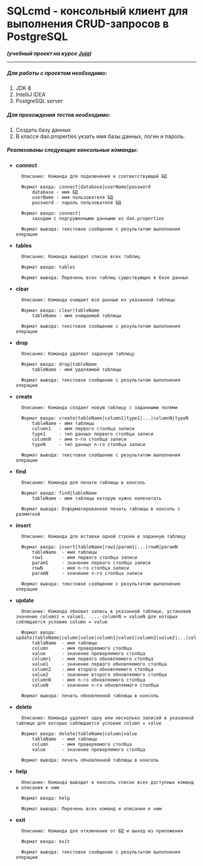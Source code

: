 # SQLcmd - консольный клиент для выполнения CRUD-запросов в PostgreSQL
***(учебный проект на курсе [Juja](https://juja.com.ua/))***
***
##### Для работы с проектом необходимо:
1. JDK 8
2. IntelliJ IDEA
3. PostgreSQL server

##### Для прохождения тестов необходимо:
1. Создать базу данных
2. В классе dao.properties укзать имя базы данных, логин и пароль.
##### Реализованы следующие консольные команды:

* **сonnect**

        Описание: Команда для подключения к соответствующей БД

        Формат ввода: connect|database|userName|password
            database - имя БД
            userName - имя пользователя БД
            password - пароль пользователя БД

        Формат ввода: connect|
            заходим с подгруженными данными из dao.properties

        Формат вывода: текстовое сообщение с результатом выполнения операции


* **tables**

        Описание: Команда выводит список всех таблиц

        Формат ввода: tables

        Формат вывода: Перечень всех таблиц существующих в базе данных

* **clear**

        Описание: Команда очищает все данные из указанной таблицы

        Формат ввода: clear|tableName
            tableName - имя очищаемой таблицы

        Формат вывода: текстовое сообщение с результатом выполнения операции
* **drop**

        Описание: Команда удаляет заданную таблицу

        Формат ввода: drop|tableName
            tableName - имя удаляемой таблицы

        Формат вывода: текстовое сообщение с результатом выполнения операции
* **create**

        Описание: Команда создает новую таблицу с заданными полями

        Формат ввода: create|tableName|column1|type1|...|columnN|typeN
            tableName - имя таблицы
            column1   - имя первого столбца записи
            type1     - тип данных первого столбца записи
            columnN   - имя n-го столбца записи
            typeN     - тип данных n-го столбца записи

        Формат вывода: текстовое сообщение с результатом выполнения операции
* **find**

        Описание: Команда для печати таблицы в консоль

        Формат ввода: find|tableName
            tableName - имя таблицы которую нужно напечатать

        Формат вывода: Отформатированная печать таблицы в консоль с разметкой
* **insert**

        Описание: Команда для вставки одной строки в заданную таблицу

        Формат ввода: insert|tableName|row1|param1|...|rowN|paramN
            tableName  - имя таблицы
            row1       - имя первого столбца записи
            param1     - значение первого столбца записи
            rowN       - имя n-го столбца записи
            paramN     - значение n-го столбца записи

        Формат вывода: текстовое сообщение с результатом выполнения операции
* **update**

        Описание: Команда обновит запись в указанной таблице, установив значение column1 = value1, ..., columnN = valueN для которых соблюдается условие column = value

        Формат ввода: update|tableName|column|value|column1|value1|column2|value2|...|columnN|valueN
            tableName  - имя таблицы
            column     - имя проверяемого столбца
            value      - значение проверяемого столбца
            column1    - имя первого обновляемого столбца
            value1     - значение первого обновляемого столбца
            column2    - имя второго обновляемого столбца
            value2     - значение второго обновляемого столбца
            columnN    - имя n-го обновляемого столбца
            valueN     - значение n-го обновляемого столбца

        Формат вывода: печать обновленной таблицы в консоль
* **delete**

        Описание: Команда удаляет одну или несколько записей в указанной таблице для которых соблюдается условие column = value

        Формат ввода: delete|tableName|column|value
            tableName  - имя таблицы
            column     - имя проверяемого столбца
            value      - значение проверяемого столбца

        Формат вывода: печать обновленной таблицы в консоль
* **help**

        Описание: Команда выводит в консоль список всех доступных команд и описания к ним

        Формат ввода: help

        Формат вывода: Перечень всех команд и описания к ним

* **exit**

        Описание: Команда для отключения от БД и выход из приложения

        Формат ввода: exit

        Формат вывода: текстовое сообщение с результатом выполнения операции

